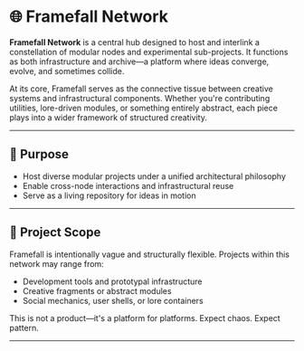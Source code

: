 # 🌐 Framefall Network

**Framefall Network** is a central hub designed to host and interlink a constellation of modular nodes and experimental sub-projects. It functions as both infrastructure and archive—a platform where ideas converge, evolve, and sometimes collide.

At its core, Framefall serves as the connective tissue between creative systems and infrastructural components. Whether you're contributing utilities, lore-driven modules, or something entirely abstract, each piece plays into a wider framework of structured creativity.

---

## 🧠 Purpose

- Host diverse modular projects under a unified architectural philosophy
- Enable cross-node interactions and infrastructural reuse
- Serve as a living repository for ideas in motion

---

## 🧩 Project Scope

Framefall is intentionally vague and structurally flexible. Projects within this network may range from:

- Development tools and prototypal infrastructure  
- Creative fragments or abstract modules  
- Social mechanics, user shells, or lore containers  

This is not a product—it's a platform for platforms. Expect chaos. Expect pattern.

---
